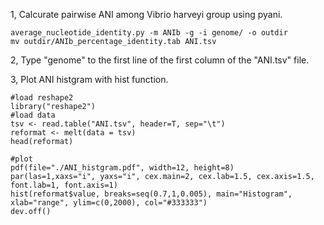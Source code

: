 1, Calcurate pairwise ANI among Vibrio harveyi group using pyani.

    average_nucleotide_identity.py -m ANIb -g -i genome/ -o outdir
    mv outdir/ANIb_percentage_identity.tab ANI.tsv

2, Type "genome" to the first line of the first column of the "ANI.tsv" file.

  
3, Plot ANI histgram with hist function.
    
    #load reshape2
    library("reshape2")
    #load data
    tsv <- read.table("ANI.tsv", header=T, sep="\t")
    reformat <- melt(data = tsv)
    head(reformat)
    
    #plot
    pdf(file="./ANI_histgram.pdf", width=12, height=8)
    par(las=1,xaxs="i", yaxs="i", cex.main=2, cex.lab=1.5, cex.axis=1.5, font.lab=1, font.axis=1)
    hist(reformat$value, breaks=seq(0.7,1,0.005), main="Histogram", xlab="range", ylim=c(0,2000), col="#333333")
    dev.off()
    
 




